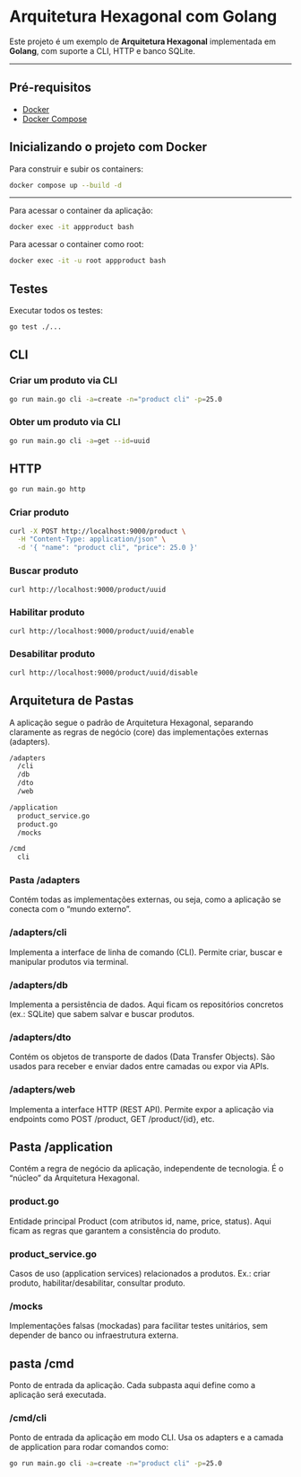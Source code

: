 # Arquitetura Hexagonal com Golang

Este projeto é um exemplo de **Arquitetura Hexagonal** implementada em **Golang**, com suporte a CLI, HTTP e banco SQLite.

---

## Pré-requisitos

- [Docker](https://www.docker.com/)
- [Docker Compose](https://docs.docker.com/compose/)

## Inicializando o projeto com Docker

Para construir e subir os containers:

```bash
docker compose up --build -d
```

---

Para acessar o container da aplicação:

```bash
docker exec -it appproduct bash
```

Para acessar o container como root:

```bash
docker exec -it -u root appproduct bash
```

## Testes

Executar todos os testes:

```bash
go test ./...
```

## CLI

### Criar um produto via CLI

```bash
go run main.go cli -a=create -n="product cli" -p=25.0
```

### Obter um produto via CLI

```bash
go run main.go cli -a=get --id=uuid
```

## HTTP

```bash
go run main.go http
```

### Criar produto

```bash
curl -X POST http://localhost:9000/product \
  -H "Content-Type: application/json" \
  -d '{ "name": "product cli", "price": 25.0 }'
```

### Buscar produto

```bash
curl http://localhost:9000/product/uuid
```

### Habilitar produto

```bash
curl http://localhost:9000/product/uuid/enable
```

### Desabilitar produto

```bash
curl http://localhost:9000/product/uuid/disable
```

## Arquitetura de Pastas

A aplicação segue o padrão de Arquitetura Hexagonal, separando claramente as regras de negócio (core) das implementações externas (adapters).

```bash
/adapters
  /cli
  /db
  /dto
  /web

/application
  product_service.go
  product.go
  /mocks

/cmd
  cli

```

### Pasta /adapters

Contém todas as implementações externas, ou seja, como a aplicação se conecta com o “mundo externo”.

### /adapters/cli

Implementa a interface de linha de comando (CLI).
Permite criar, buscar e manipular produtos via terminal.

### /adapters/db

Implementa a persistência de dados.
Aqui ficam os repositórios concretos (ex.: SQLite) que sabem salvar e buscar produtos.

### /adapters/dto

Contém os objetos de transporte de dados (Data Transfer Objects).
São usados para receber e enviar dados entre camadas ou expor via APIs.

### /adapters/web

Implementa a interface HTTP (REST API).
Permite expor a aplicação via endpoints como POST /product, GET /product/{id}, etc.

## Pasta /application

Contém a regra de negócio da aplicação, independente de tecnologia.
É o “núcleo” da Arquitetura Hexagonal.

### product.go

Entidade principal Product (com atributos id, name, price, status).
Aqui ficam as regras que garantem a consistência do produto.

### product_service.go

Casos de uso (application services) relacionados a produtos.
Ex.: criar produto, habilitar/desabilitar, consultar produto.

### /mocks

Implementações falsas (mockadas) para facilitar testes unitários, sem depender de banco ou infraestrutura externa.

## pasta /cmd

Ponto de entrada da aplicação.
Cada subpasta aqui define como a aplicação será executada.

### /cmd/cli

Ponto de entrada da aplicação em modo CLI.
Usa os adapters e a camada de application para rodar comandos como:

```bash
go run main.go cli -a=create -n="product cli" -p=25.0
```
